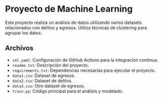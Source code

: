 # Proyecto de Machine Learning

Este proyecto realiza un análisis de datos utilizando varios datasets relacionados con delitos y egresos. Utiliza técnicas de clustering para agrupar los datos.

## Archivos

- `cml.yaml`: Configuración de GitHub Actions para la integración continua.
- `readme.txt`: Descripción del proyecto.
- `requirements.txt`: Dependencias necesarias para ejecutar el proyecto.
- `data1.csv`: Dataset de egresos.
- `data2.csv`: Dataset de delitos.
- `data3.csv`: Otro dataset de egresos.
- `train.py`: Código principal para el análisis y modelado.
